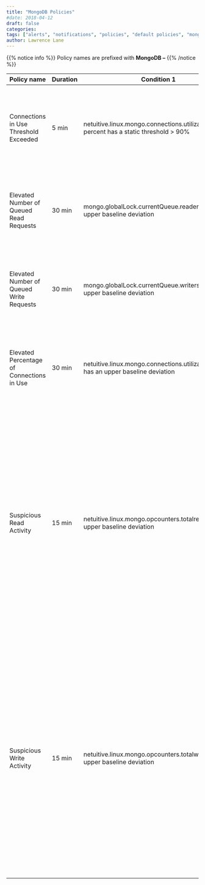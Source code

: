 ```yaml
---
title: "MongoDB Policies"
#date: 2018-04-12
draft: false
categories:
tags: ["alerts", "notifications", "policies", "default policies", "mongoDB"]
author: Lawrence Lane
---
```


{{% notice info %}}
Policy names are prefixed with **MongoDB –**
{{% /notice %}}

| Policy name                               | Duration | Condition 1                                                                         | (and) Condition 2                                       | Category | Description                                                                                                                                                                                                                                                                                                                                                                     |
|-------------------------------------------|----------|-------------------------------------------------------------------------------------|---------------------------------------------------------|----------|---------------------------------------------------------------------------------------------------------------------------------------------------------------------------------------------------------------------------------------------------------------------------------------------------------------------------------------------------------------------------------|
| Connections in Use Threshold Exceeded     | 5 min    | netuitive.linux.mongo.connections.utilization percent has a static threshold > 90%   |                                                         | CRITICAL | More than 90% of the total connections to MongoDB are in use. You may need to scale your servers to handle the load.                                                                                                                                                                                                                                                            |
| Elevated Number of Queued Read Requests   | 30 min   | mongo.globalLock.currentQueue.readers has an upper baseline deviation               |                                                         | WARNING  | The number of read requests waiting in the queue has been higher than expected for at least the past 30 minutes.                                                                                                                                                                                                                                                                |
| Elevated Number of Queued Write Requests  | 30 min   | mongo.globalLock.currentQueue.writers has an upper baseline deviation               |                                                         | WARNING  | The number of write requests waiting in the queue has been higher than expected for at least the past 30 minutes.                                                                                                                                                                                                                                                               |
| Elevated Percentage of Connections in Use | 30 min   | netuitive.linux.mongo.connections.utilizationpercent has an upper baseline deviation |                                                         | WARNING  | The percentage of client connections in use has been higher than expected for at least the past 30 minutes.                                                                                                                                                                                                                                                                     |
| Suspicious Read Activity                  | 15 min   | netuitive.linux.mongo.opcounters.totalreads has an upper baseline deviation          | mongo.globalLock.activeClients.readers has no deviation | WARNING  | The total number of reads (query and getmore requests) has been higher than expected for at least the past 15 minutes. During this time, the number of active readers has remained within the expected range. Since the increase in read activity cannot be explained by a corresponding increase in the number of readers, the increase is deemed to be suspicious.            |
| Suspicious Write Activity                 | 15 min   | netuitive.linux.mongo.opcounters.totalwrites has an upper baseline deviation         | mongo.globalLock.activeClients.writers has no deviation | WARNING  | The total number of writes (insert, update, and delete requests) has been higher than expected for at least the past 15 minutes. During this time, the number of active writers has remained within the expected range. Since the increase in write activity cannot be explained by a corresponding increase in the number of writers, the increase is deemed to be suspicious. |
